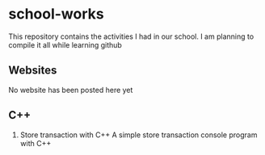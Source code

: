 # school-works

This repository contains the activities I had in our school.
I am planning to compile it all while learning github

## Websites

No website has been posted here yet

## C++

1. Store transaction with C++
   A simple store transaction console program with C++

